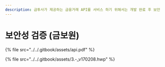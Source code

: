 ```yaml
---
description: 금투사가 제공하는 금융거래 API를 서비스 하기 위해서는 개발 완료 후 보안 검증을 위한 보안성 검토(금융보안원)가 필요 합니다
---
```


# 보안성 검증 \(금보원\)

{% file src="../../.gitbook/assets/api.pdf" %}

{% file src="../../.gitbook/assets/3.-\_v170208.hwp" %}



